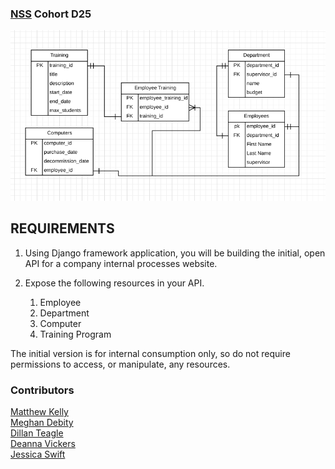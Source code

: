 
<!-- ## Rich Browser Applications / ![AngularJS](img/AngularJSLogo50px.png "AngularJS")  &  ![Firebase ](img/FirebaseLogo50px.png "Firebase ") -->
### [NSS](http://nashvillesoftwareschool.com/) Cohort D25


![Employee ERD](https://raw.githubusercontent.com/Hypnotic-Herons/bangazon-api/master/Screen%20Shot%202018-07-24%20at%2010.50.31%20AM.png)



## REQUIREMENTS
1. Using Django framework application, you will be building the initial, open API for a company internal processes website.
2. Expose the following resources in your API.

    1. Employee
	2. Department
    3. Computer
    4. Training Program


The initial version is for internal consumption only, so do not require permissions to access, or manipulate, any resources.

### Contributors
[Matthew Kelly](https://github.com/MatthewKelly12) <br>
[Meghan Debity](https://github.com/Megraohoh) <br>
[Dillan Teagle](https://github.com/teaglebuilt) <br>
[Deanna Vickers](https://github.com/Deanna2000) <br>
[Jessica Swift](https://github.com/Jessnswift)
